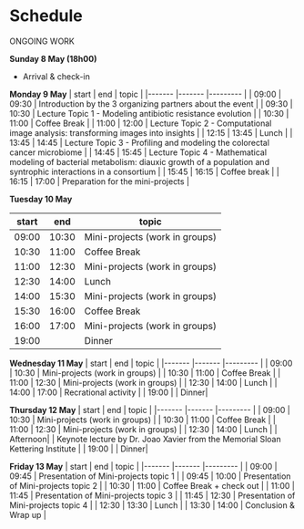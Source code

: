 # Schedule
ONGOING WORK


**Sunday 8 May (18h00)**

* Arrival & check-in

**Monday 9 May**
| start 	| end   	| topic   	|
|-------	|-------	|---------	|
| 09:00 	| 09:30 	| Introduction by the 3 organizing partners about the event 	|
| 09:30   | 10:30   | Lecture Topic 1 - Modeling antibiotic resistance evolution  |
| 10:30   | 11:00   | Coffee Break  |
| 11:00   | 12:00   | Lecture Topic 2 - Computational image analysis: transforming images into insights |
| 12:15   | 13:45   | Lunch |
| 13:45   | 14:45   | Lecture Topic 3 - Profiling and modeling the colorectal cancer microbiome |
| 14:45   | 15:45   | Lecture Topic 4 - Mathematical modeling of bacterial metabolism: diauxic growth of a population and syntrophic interactions in a consortium |
| 15:45   | 16:15   | Coffee break  |
| 16:15   | 17:00   | Preparation for the mini-projects |


**Tuesday 10 May**

| start 	| end   	| topic   	|
|-------	|-------	|---------	|
| 09:00 	| 10:30	| Mini-projects (work in groups)	|
| 10:30   | 11:00   | Coffee Break  |
| 11:00 	| 12:30	| Mini-projects (work in groups)	|
| 12:30   | 14:00   | Lunch |
| 14:00 	| 15:30	| Mini-projects (work in groups)	|
| 15:30   | 16:00   | Coffee Break  |
| 16:00 	| 17:00	| Mini-projects (work in groups)	|
| 19:00   |   | Dinner|

**Wednesday 11 May**
| start 	| end   	| topic   	|
|-------	|-------	|---------	|
| 09:00 	| 10:30	| Mini-projects (work in groups)	|
| 10:30   | 11:00   | Coffee Break  |
| 11:00 	| 12:30	| Mini-projects (work in groups)	|
| 12:30   | 14:00   | Lunch |
| 14:00   | 17:00   | Recrational activity |
| 19:00   |   | Dinner|


**Thursday 12 May**
| start 	| end   	| topic   	|
|-------	|-------	|---------	|
| 09:00 	| 10:30	| Mini-projects (work in groups)	|
| 10:30   | 11:00   | Coffee Break  |
| 11:00 	| 12:30	| Mini-projects (work in groups)	|
| 12:30   | 14:00   | Lunch |
| Afternoon| |  Keynote lecture by Dr. Joao Xavier from the Memorial Sloan Kettering Institute  |
| 19:00   |   | Dinner|

**Friday 13 May**
| start 	| end   	| topic   	|
|-------	|-------	|---------	|
| 09:00 	| 09:45	| Presentation of Mini-projects topic 1	|
| 09:45 	| 10:00	| Presentation of Mini-projects topic 2	|
| 10:30   | 11:00   | Coffee Break + check out |
| 11:00 	| 11:45	| Presentation of Mini-projects topic 3	|
| 11:45 	| 12:30	| Presentation of Mini-projects topic 4	|
| 12:30   | 13:30   | Lunch |
| 13:30   | 14:00   | Conclusion & Wrap up |

